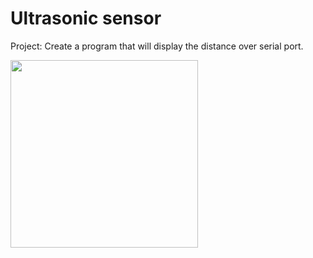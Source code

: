 # Ultrasonic sensor

Project: Create a program that will display the distance over serial port.

<img src="https://user-images.githubusercontent.com/5618092/208616032-66159536-066a-4e72-80f7-a2032dcba4d7.jpg" width="300"  />


